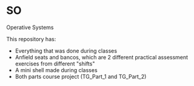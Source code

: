 # SO
Operative Systems 

This repository has:
- Everything that was done during classes
- Anfield seats and bancos, which are 2 different practical assessment exercises from different "shifts"
- A mini shell made during classes
- Both parts course project (TG_Part_1 and TG_Part_2)
